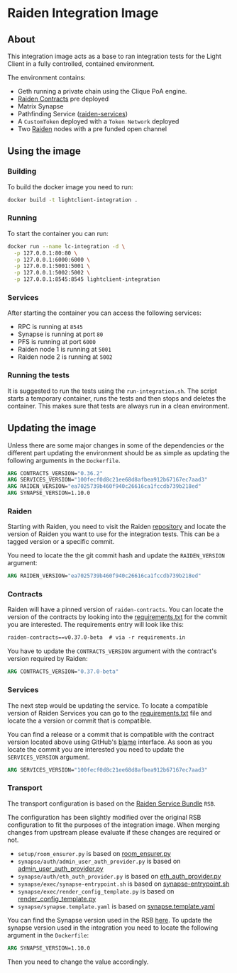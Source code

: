 # Raiden Integration Image

## About

This integration image acts as a base to ran integration tests for the Light Client in a fully controlled, 
contained environment.

The environment contains:
- Geth running a private chain using the Clique PoA engine.
- [Raiden Contracts](https://github.com/raiden-network/raiden-contracts) pre deployed
- Matrix Synapse
- Pathfinding Service ([raiden-services](https://github.com/raiden-network/raiden-services))
- A `CustomToken` deployed with a `Token Network` deployed
- Two [Raiden](https://github.com/raiden-network/raiden) nodes with a pre funded open channel

## Using the image

### Building

To build the docker image you need to run:

```bash
docker build -t lightclient-integration .
```  
  
### Running

To start the container you can run:

```bash
docker run --name lc-integration -d \
  -p 127.0.0.1:80:80 \
  -p 127.0.0.1:6000:6000 \
  -p 127.0.0.1:5001:5001 \
  -p 127.0.0.1:5002:5002 \
  -p 127.0.0.1:8545:8545 lightclient-integration
```

### Services

After starting the container you can access the following services:

- RPC is running at `8545`
- Synapse is running at port `80`
- PFS is running at port `6000`
- Raiden node 1 is running at `5001`
- Raiden node 2 is running at `5002`

### Running the tests

It is suggested to run the tests using the `run-integration.sh`. The script starts a temporary container,
runs the tests and then stops and deletes the container. This makes sure that tests are always run in 
a clean environment.

## Updating the image
Unless there are some major changes in some of the dependencies or the different part updating the environment should
be as simple as updating the following arguments in the `Dockerfile`.

```dockerfile
ARG CONTRACTS_VERSION="0.36.2"
ARG SERVICES_VERSION="100fecf0d8c21ee68d8afbea912b67167ec7aad3"
ARG RAIDEN_VERSION="ea7025739b460f940c26616ca1fccdb739b218ed"
ARG SYNAPSE_VERSION=1.10.0
```

### Raiden
Starting with Raiden, you need to visit the Raiden [repository](https://github.com/raiden-network/raiden/) and
locate the version of Raiden you want to use for the integration tests. This can be a tagged version or a specific commit.

You need to locate the the git commit hash and update the `RAIDEN_VERSION` argument:

```dockerfile
ARG RAIDEN_VERSION="ea7025739b460f940c26616ca1fccdb739b218ed"
```

### Contracts
Raiden will have a pinned version of `raiden-contracts`. You can locate the version of the contracts by looking into the
[requirements.txt](https://github.com/raiden-network/raiden/blob/ea7025739b460f940c26616ca1fccdb739b218ed/requirements/requirements.txt#L75)
for the commit you are interested. The requirements entry will look like this:
 
```requirements.txt
raiden-contracts==v0.37.0-beta  # via -r requirements.in
```

You have to update the `CONTRACTS_VERSION` argument with the contract's version required by Raiden:  

```dockerfile
ARG CONTRACTS_VERSION="0.37.0-beta"
```

### Services
The next step would be updating the service. To locate a compatible version of Raiden Services you can go to the [requirements.txt](https://github.com/raiden-network/raiden-services/blob/100fecf0d8c21ee68d8afbea912b67167ec7aad3/requirements.txt#L2)
file and locate the a version or commit that is compatible.

You can find a release or a commit that is compatible with the contract version located above using GitHub's [blame](https://github.com/raiden-network/raiden-services/blame/100fecf0d8c21ee68d8afbea912b67167ec7aad3/requirements.txt#L2) interface.
As soon as you locate the commit you are interested you need to update the `SERVICES_VERSION` argument.

```dockerfile
ARG SERVICES_VERSION="100fecf0d8c21ee68d8afbea912b67167ec7aad3"
```

### Transport
The transport configuration is based on the [Raiden Service Bundle](https://github.com/raiden-network/raiden-service-bundle/) `RSB`.

The configuration has been slightly modified over the original RSB configuration to fit the purposes of the integration image. 
When merging changes from upstream please evaluate if these changes are required or not. 

- `setup/room_ensurer.py` is based on [room_ensurer.py](https://github.com/raiden-network/raiden-service-bundle/blob/master/build/room_ensurer/room_ensurer.py)
- `synapse/auth/admin_user_auth_provider.py` is based on [admin_user_auth_provider.py](https://github.com/raiden-network/raiden-service-bundle/blob/master/build/synapse/admin_user_auth_provider.py)
- `synapse/auth/eth_auth_provider.py` is based on [eth_auth_provider.py](https://github.com/raiden-network/raiden-service-bundle/blob/master/build/synapse/eth_auth_provider.py)
- `synapse/exec/synapse-entrypoint.sh` is based on [synapse-entrypoint.sh](https://github.com/raiden-network/raiden-service-bundle/blob/master/build/synapse/synapse-entrypoint.sh)
- `synapse/exec/render_config_template.py` is based on [render_config_template.py](https://github.com/raiden-network/raiden-service-bundle/blob/master/build/synapse/render_config_template.py)
- `synapse/synapse.template.yaml` is based on [synapse.template.yaml](https://github.com/raiden-network/raiden-service-bundle/blob/master/config/synapse/synapse.template.yaml)

You can find the Synapse version used in the RSB [here](https://github.com/raiden-network/raiden-service-bundle/blob/e368e925003cac8d09c1d9007cf80c90f6ad73c3/BUILD_VERSIONS#L2).
To update the synapse version used in the integration you need to locate the following argument in the `Dockerfile`: 

```dockerfile
ARG SYNAPSE_VERSION=1.10.0
```

Then you need to change the value accordingly.
